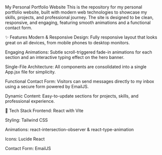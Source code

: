 My Personal Portfolio Website
This is the repository for my personal portfolio website, built with modern web technologies to showcase my skills, projects, and professional journey. The site is designed to be clean, responsive, and engaging, featuring smooth animations and a functional contact form.

✨ Features
Modern & Responsive Design: Fully responsive layout that looks great on all devices, from mobile phones to desktop monitors.

Engaging Animations: Subtle scroll-triggered fade-in animations for each section and an interactive typing effect on the hero banner.

Single-File Architecture: All components are consolidated into a single App.jsx file for simplicity.

Functional Contact Form: Visitors can send messages directly to my inbox using a secure form powered by EmailJS.

Dynamic Content: Easy-to-update sections for projects, skills, and professional experience.

🚀 Tech Stack
Frontend: React with Vite

Styling: Tailwind CSS

Animations: react-intersection-observer & react-type-animation

Icons: Lucide React

Contact Form: EmailJS
